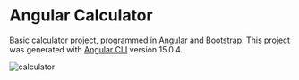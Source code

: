 # Angular Calculator



Basic calculator project, programmed in Angular and Bootstrap.
This project was generated with [Angular CLI](https://github.com/angular/angular-cli) version 15.0.4.

![calculator](https://user-images.githubusercontent.com/89132626/213935402-0626a1d7-9b32-4d1e-b801-e7919fc9241e.jpg)
